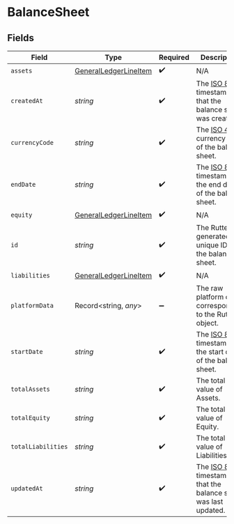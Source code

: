 # BalanceSheet


## Fields

| Field                                                                                                                     | Type                                                                                                                      | Required                                                                                                                  | Description                                                                                                               |
| ------------------------------------------------------------------------------------------------------------------------- | ------------------------------------------------------------------------------------------------------------------------- | ------------------------------------------------------------------------------------------------------------------------- | ------------------------------------------------------------------------------------------------------------------------- |
| `assets`                                                                                                                  | [GeneralLedgerLineItem](../../models/shared/generalledgerlineitem.md)                                                     | :heavy_check_mark:                                                                                                        | N/A                                                                                                                       |
| `createdAt`                                                                                                               | *string*                                                                                                                  | :heavy_check_mark:                                                                                                        | The [ISO 8601](https://www.iso.org/iso-8601-date-and-time-format.html) timestamp that the balance sheet was created.      |
| `currencyCode`                                                                                                            | *string*                                                                                                                  | :heavy_check_mark:                                                                                                        | The [ISO 4217](https://www.iso.org/iso-4217-currency-codes.html) currency code of the balance sheet.                      |
| `endDate`                                                                                                                 | *string*                                                                                                                  | :heavy_check_mark:                                                                                                        | The [ISO 8601](https://www.iso.org/iso-8601-date-and-time-format.html) timestamp for the end date of the balance sheet.   |
| `equity`                                                                                                                  | [GeneralLedgerLineItem](../../models/shared/generalledgerlineitem.md)                                                     | :heavy_check_mark:                                                                                                        | N/A                                                                                                                       |
| `id`                                                                                                                      | *string*                                                                                                                  | :heavy_check_mark:                                                                                                        | The Rutter generated unique ID of the balance sheet.                                                                      |
| `liabilities`                                                                                                             | [GeneralLedgerLineItem](../../models/shared/generalledgerlineitem.md)                                                     | :heavy_check_mark:                                                                                                        | N/A                                                                                                                       |
| `platformData`                                                                                                            | Record<string, *any*>                                                                                                     | :heavy_minus_sign:                                                                                                        | The raw platform data corresponding to the Rutter object.                                                                 |
| `startDate`                                                                                                               | *string*                                                                                                                  | :heavy_check_mark:                                                                                                        | The [ISO 8601](https://www.iso.org/iso-8601-date-and-time-format.html) timestamp for the start date of the balance sheet. |
| `totalAssets`                                                                                                             | *string*                                                                                                                  | :heavy_check_mark:                                                                                                        | The total value of Assets.                                                                                                |
| `totalEquity`                                                                                                             | *string*                                                                                                                  | :heavy_check_mark:                                                                                                        | The total value of Equity.                                                                                                |
| `totalLiabilities`                                                                                                        | *string*                                                                                                                  | :heavy_check_mark:                                                                                                        | The total value of Liabilities.                                                                                           |
| `updatedAt`                                                                                                               | *string*                                                                                                                  | :heavy_check_mark:                                                                                                        | The [ISO 8601](https://www.iso.org/iso-8601-date-and-time-format.html) timestamp that the balance sheet was last updated. |